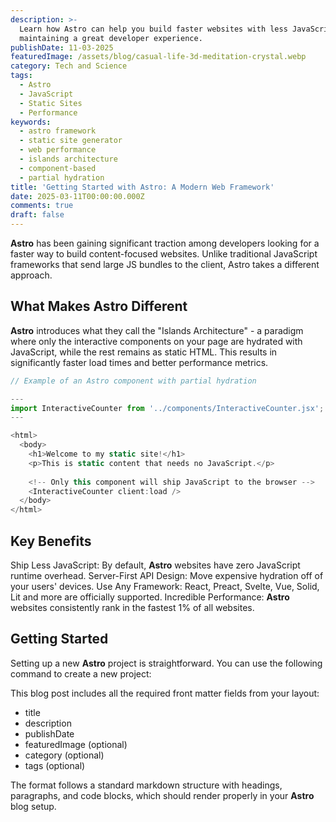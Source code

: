 ```yaml
---
description: >-
  Learn how Astro can help you build faster websites with less JavaScript while
  maintaining a great developer experience.
publishDate: 11-03-2025
featuredImage: /assets/blog/casual-life-3d-meditation-crystal.webp
category: Tech and Science
tags:
  - Astro
  - JavaScript
  - Static Sites
  - Performance
keywords:
  - astro framework
  - static site generator
  - web performance
  - islands architecture
  - component-based
  - partial hydration
title: 'Getting Started with Astro: A Modern Web Framework'
date: 2025-03-11T00:00:00.000Z
comments: true
draft: false
---
```



**Astro** has been gaining significant traction among developers looking for a faster way to build content-focused websites. Unlike traditional JavaScript frameworks that send large JS bundles to the client, Astro takes a different approach.

## What Makes Astro Different

**Astro** introduces what they call the "Islands Architecture" - a paradigm where only the interactive components on your page are hydrated with JavaScript, while the rest remains as static HTML. This results in significantly faster load times and better performance metrics.

```js
// Example of an Astro component with partial hydration

---
import InteractiveCounter from '../components/InteractiveCounter.jsx';
---

<html>
  <body>
    <h1>Welcome to my static site!</h1>
    <p>This is static content that needs no JavaScript.</p>
    
    <!-- Only this component will ship JavaScript to the browser -->
    <InteractiveCounter client:load />
  </body>
</html>

```

## Key Benefits

Ship Less JavaScript: By default, **Astro** websites have zero JavaScript runtime overhead.
Server-First API Design: Move expensive hydration off of your users' devices.
Use Any Framework: React, Preact, Svelte, Vue, Solid, Lit and more are officially supported.
Incredible Performance: **Astro** websites consistently rank in the fastest 1% of all websites.

## Getting Started

Setting up a new **Astro** project is straightforward. You can use the following command to create a new project:

This blog post includes all the required front matter fields from your layout:

* title
* description
* publishDate
* featuredImage (optional)
* category (optional)
* tags (optional)

The format follows a standard markdown structure with headings, paragraphs, and code blocks, which should render properly in your **Astro** blog setup.
